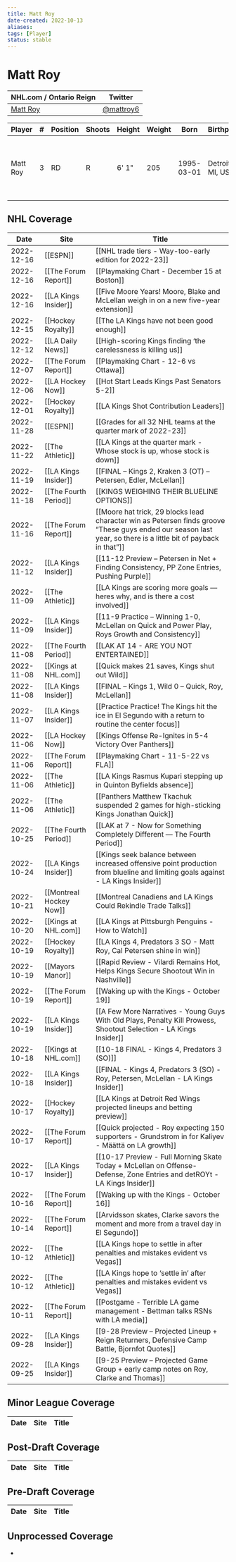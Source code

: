 ```yaml
---
title: Matt Roy
date-created: 2022-10-13
aliases: 
tags: [Player]
status: stable
---
```


# Matt Roy

| NHL.com / Ontario Reign                                 | Twitter                                   |
| ------------------------------------------------------- | ----------------------------------------- |
| [Matt Roy](https://www.nhl.com/player/matt-roy-8478911) | [@mattroy6](https://twitter.com/mattroy6) |

| Player   | \#  | Position | Shoots | Height | Weight | Born       | Birthplace       | Draft                                     |
| -------- | --- | -------- | ------ | ------ | ------ | ---------- | ---------------- | ----------------------------------------- |
| Matt Roy | 3   | RD       | R      | 6' 1"  | 205    | 1995-03-01 | Detroit, MI, USA | 2015 LAK, 7th rd, 13th pk (194th overall) |


## NHL  Coverage
| Date       | Site                    | Title                                                                                                                                                           |
| ---------- | ----------------------- | --------------------------------------------------------------------------------------------------------------------------------------------------------------- |
| 2022-12-16 | [[ESPN]]                | [[NHL trade tiers - Way-too-early edition for 2022-23]]                                                                                                         |
| 2022-12-16 | [[The Forum Report]]    | [[Playmaking Chart - December 15 at Boston]]                                                                                                                    |
| 2022-12-16 | [[LA Kings Insider]]    | [[Five Moore Years! Moore, Blake and McLellan weigh in on a new five-year extension]]                                                                           |
| 2022-12-15 | [[Hockey Royalty]]      | [[The LA Kings have not been good enough]]                                                                                                                      |
| 2022-12-12 | [[LA Daily News]]       | [[High-scoring Kings finding ‘the carelessness is killing us]]                                                                                                  |
| 2022-12-07 | [[The Forum Report]]    | [[Playmaking Chart - 12-6 vs Ottawa]]                                                                                                                           |
| 2022-12-06 | [[LA Hockey Now]]       | [[Hot Start Leads Kings Past Senators 5-2]]                                                                                                                     |
| 2022-12-01 | [[Hockey Royalty]]      | [[LA Kings Shot Contribution Leaders]]                                                                                                                          |
| 2022-11-28 | [[ESPN]]                | [[Grades for all 32 NHL teams at the quarter mark of 2022-23]]                                                                                                  |
| 2022-11-22 | [[The Athletic]]        | [[LA Kings at the quarter mark - Whose stock is up, whose stock is down]]                                                                                       |
| 2022-11-19 | [[LA Kings Insider]]    | [[FINAL – Kings 2, Kraken 3 (OT) – Petersen, Edler, McLellan]]                                                                                                  |
| 2022-11-18 | [[The Fourth Period]]   | [[KINGS WEIGHING THEIR BLUELINE OPTIONS]]                                                                                                                       |
| 2022-11-16 | [[The Forum Report]]    | [[Moore hat trick, 29 blocks lead character win as Petersen finds groove “These guys ended our season last year, so there is a little bit of payback in that”]] |
| 2022-11-12 | [[LA Kings Insider]]    | [[11-12 Preview – Petersen in Net + Finding Consistency, PP Zone Entries, Pushing Purple]]                                                                      |
| 2022-11-09 | [[The Athletic]]        | [[LA Kings are scoring more goals — heres why, and is there a cost involved]]                                                                                   |
| 2022-11-09 | [[LA Kings Insider]]    | [[11-9 Practice – Winning 1-0, McLellan on Quick and Power Play, Roys Growth and Consistency]]                                                                  |
| 2022-11-08 | [[The Fourth Period]]   | [[LAK AT 14 - ARE YOU NOT ENTERTAINED]]                                                                                                                         |
| 2022-11-08 | [[Kings at NHL.com]]    | [[Quick makes 21 saves, Kings shut out Wild]]                                                                                                                   |
| 2022-11-08 | [[LA Kings Insider]]    | [[FINAL – Kings 1, Wild 0 – Quick, Roy, McLellan]]                                                                                                              |
| 2022-11-07 | [[LA Kings Insider]]    | [[Practice Practice! The Kings hit the ice in El Segundo with a return to routine the center focus]]                                                            |
| 2022-11-06 | [[LA Hockey Now]]       | [[Kings Offense Re-Ignites in 5-4 Victory Over Panthers]]                                                                                                       |
| 2022-11-06 | [[The Forum Report]]    | [[Playmaking Chart - 11-5-22 vs FLA]]                                                                                                                           |
| 2022-11-06 | [[The Athletic]]        | [[LA Kings Rasmus Kupari stepping up in Quinton Byfields absence]]                                                                                              |
| 2022-11-06 | [[The Athletic]]        | [[Panthers Matthew Tkachuk suspended 2 games for high-sticking Kings Jonathan Quick]]                                                                           |
| 2022-10-25 | [[The Fourth Period]]   | [[LAK at 7 - Now for Something Completely Different — The Fourth Period]]                                                                                       |
| 2022-10-24 | [[LA Kings Insider]]    | [[Kings seek balance between increased offensive point production from blueline and limiting goals against - LA Kings Insider]]                                 |
| 2022-10-21 | [[Montreal Hockey Now]] | [[Montreal Canadiens and LA Kings Could Rekindle Trade Talks]]                                                                                                  |
| 2022-10-20 | [[Kings at NHL.com]]    | [[LA Kings at Pittsburgh Penguins - How to Watch]]                                                                                                              |
| 2022-10-19 | [[Hockey Royalty]]      | [[LA Kings 4, Predators 3 SO - Matt Roy, Cal Petersen shine in win]]                                                                                            |
| 2022-10-19 | [[Mayors Manor]]        | [[Rapid Review - Vilardi Remains Hot, Helps Kings Secure Shootout Win in Nashville]]                                                                            |
| 2022-10-19 | [[The Forum Report]]    | [[Waking up with the Kings - October 19]]                                                                                                                       |
| 2022-10-19 | [[LA Kings Insider]]    | [[A Few More Narratives - Young Guys With Old Plays, Penalty Kill Prowess, Shootout Selection - LA Kings Insider]]                                              |
| 2022-10-18 | [[Kings at NHL.com]]    | [[10-18 FINAL - Kings 4, Predators 3 (SO)]]                                                                                                                     |
| 2022-10-18 | [[LA Kings Insider]]    | [[FINAL - Kings 4, Predators 3 (SO) - Roy, Petersen, McLellan - LA Kings Insider]]                                                                              |
| 2022-10-17 | [[Hockey Royalty]]      | [[LA Kings at Detroit Red Wings projected lineups and betting preview]]                                                                                         |
| 2022-10-17 | [[The Forum Report]]    | [[Quick projected - Roy expecting 150 supporters - Grundstrom in for Kaliyev - Määttä on LA growth]]                                                            |
| 2022-10-17 | [[LA Kings Insider]]    | [[10-17 Preview - Full Morning Skate Today + McLellan on Offense-Defense, Zone Entries and detROYt - LA Kings Insider]]                                         |
| 2022-10-16 | [[The Forum Report]]    | [[Waking up with the Kings - October 16]]                                                                                                                       |
| 2022-10-14 | [[The Forum Report]]    | [[Arvidsson skates, Clarke savors the moment and more from a travel day in El Segundo]]                                                                         |
| 2022-10-12 | [[The Athletic]]        | [[LA Kings hope to settle in after penalties and mistakes evident vs Vegas]]                                                                                    |
| 2022-10-12 | [[The Athletic]]        | [[LA Kings hope to ‘settle in’ after penalties and mistakes evident vs Vegas]]                                                                                  |
| 2022-10-11 | [[The Forum Report]]    | [[Postgame - Terrible LA game management - Bettman talks RSNs with LA media]]                                                                                   |
| 2022-09-28 | [[LA Kings Insider]]    | [[9-28 Preview – Projected Lineup + Reign Returners, Defensive Camp Battle, Bjornfot Quotes]]                                                                   |
| 2022-09-25 | [[LA Kings Insider]]    | [[9-25 Preview – Projected Game Group + early camp notes on Roy, Clarke and Thomas]]                                            |



## Minor League Coverage
Date | Site |  Title
---|---|---



## Post-Draft Coverage
Date | Site |  Title
---|---|---



## Pre-Draft Coverage
Date | Site |  Title
---|---|---


## Unprocessed Coverage
- 

